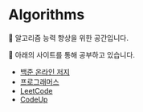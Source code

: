 # Algorithms
📖 알고리즘 능력 향상을 위한 공간입니다.

📖 아래의 사이트를 통해 공부하고 있습니다.

 * [백준 온라인 저지](https://www.acmicpc.net/)
 * [프로그래머스](https://programmers.co.kr/learn/challenges)
 * [LeetCode](https://leetcode.com/problemset/all/)
 * [CodeUp](https://codeup.kr/index.php)
